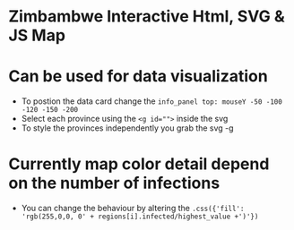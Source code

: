 # Zimbambwe Interactive Html, SVG & JS Map

# Can be used for data visualization

- To postion the data card change the ``info_panel top: mouseY -50 -100 -120 -150 -200``
- Select each province using the ``<g id="">`` inside the svg
- To style the provinces independently you grab the svg -g 

# Currently map color detail depend on the number of infections
- You can change the behaviour by altering the ``.css({'fill': 'rgb(255,0,0, 0' + regions[i].infected/highest_value +')'})``
